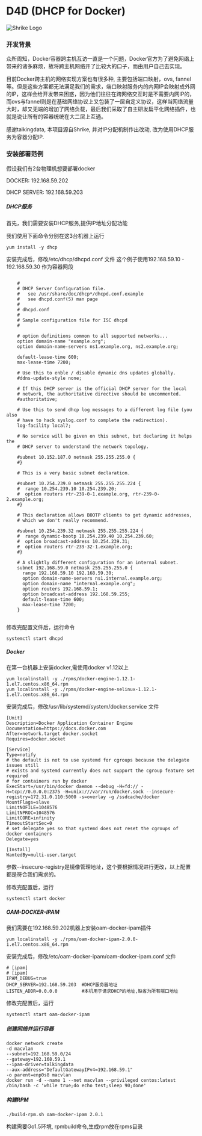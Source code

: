 # D4D (DHCP for Docker)

![Shrike Logo](logo.jpg?raw=true "Shrike Logo")


### 开发背景

众所周知，Docker容器跨主机互访一直是一个问题，Docker官方为了避免网络上带来的诸多麻烦，故将跨主机网络开了比较大的口子，而由用户自己去实现。

目前Docker跨主机的网络实现方案也有很多种, 主要包括端口映射，ovs, fannel等。但是这些方案都无法满足我们的需求，端口映射服务内的内网IP会映射成外网的IP，这样会给开发带来困惑，因为他们往往在跨网络交互时是不需要内网IP的，而ovs与fannel则是在基础网络协议上又包装了一层自定义协议，这样当网络流量大时，却又无端的增加了网络负载，最后我们采取了自主研发扁平化网络插件，也就是说让所有的容器统统在大二层上互通。

感谢talkingdata, 本项目源自Shrike, 并对IP分配机制作出改动, 改为使用DHCP服务为容器分配IP.

### 安装部署范例


假设我们有2台物理机想要部署docker

DOCKER: 192.168.59.202

DHCP SERVER: 192.168.59.203


##### DHCP服务

首先，我们需要安装DHCP服务,提供IP地址分配功能

我们使用下面命令分别在这3台机器上运行

```shell
yum install -y dhcp
```

安装完成后，修改/etc/dhcp/dhcpd.conf 文件
这个例子使用192.168.59.10 - 192.168.59.30 作为容器网段

```

    #
    # DHCP Server Configuration file.
    #   see /usr/share/doc/dhcp*/dhcpd.conf.example
    #   see dhcpd.conf(5) man page
    #
    # dhcpd.conf
    #
    # Sample configuration file for ISC dhcpd
    #
    
    # option definitions common to all supported networks...
    option domain-name "example.org";
    option domain-name-servers ns1.example.org, ns2.example.org;
    
    default-lease-time 600;
    max-lease-time 7200;
    
    # Use this to enble / disable dynamic dns updates globally.
    #ddns-update-style none;
    
    # If this DHCP server is the official DHCP server for the local
    # network, the authoritative directive should be uncommented.
    #authoritative;
    
    # Use this to send dhcp log messages to a different log file (you also
    # have to hack syslog.conf to complete the redirection).
    log-facility local7;
    
    # No service will be given on this subnet, but declaring it helps the 
    # DHCP server to understand the network topology.
    
    #subnet 10.152.187.0 netmask 255.255.255.0 {
    #}
    
    # This is a very basic subnet declaration.
    
    #subnet 10.254.239.0 netmask 255.255.255.224 {
    #  range 10.254.239.10 10.254.239.20;
    #  option routers rtr-239-0-1.example.org, rtr-239-0-2.example.org;
    #}
    
    # This declaration allows BOOTP clients to get dynamic addresses,
    # which we don't really recommend.
    
    #subnet 10.254.239.32 netmask 255.255.255.224 {
    #  range dynamic-bootp 10.254.239.40 10.254.239.60;
    #  option broadcast-address 10.254.239.31;
    #  option routers rtr-239-32-1.example.org;
    #}
    
    # A slightly different configuration for an internal subnet.
    subnet 192.168.59.0 netmask 255.255.255.0 {
      range 192.168.59.10 192.168.59.30;
      option domain-name-servers ns1.internal.example.org;
      option domain-name "internal.example.org";
      option routers 192.168.59.1;
      option broadcast-address 192.168.59.255;
      default-lease-time 600;
      max-lease-time 7200;
    }
    
```

修改完配置文件后，运行命令

```shell
systemctl start dhcpd
```


##### Docker

在第一台机器上安装docker,需使用docker v1.12以上

```shell
yum localinstall -y ./rpms/docker-engine-1.12.1-1.el7.centos.x86_64.rpm
yum localinstall -y ./rpms/docker-engine-selinux-1.12.1-1.el7.centos.x86_64.rpm
```

安装完成后，修改/usr/lib/systemd/system/docker.service 文件

```
[Unit]
Description=Docker Application Container Engine
Documentation=https://docs.docker.com
After=network.target docker.socket
Requires=docker.socket

[Service]
Type=notify
# the default is not to use systemd for cgroups because the delegate issues still
# exists and systemd currently does not support the cgroup feature set required
# for containers run by docker
ExecStart=/usr/bin/docker daemon --debug -H=fd:// -H=tcp://0.0.0.0:2375 -H=unix:///var/run/docker.sock --insecure-registry=172.31.0.110:5000 -s=overlay -g /ssdcache/docker
MountFlags=slave
LimitNOFILE=1048576
LimitNPROC=1048576
LimitCORE=infinity
TimeoutStartSec=0
# set delegate yes so that systemd does not reset the cgroups of docker containers
Delegate=yes

[Install]
WantedBy=multi-user.target
```

参数--insecure-registry是镜像管理地址，这个要根据情况进行更改，以上配置都是符合我们需求的。

修改完配置后，运行

```shell
systemctl start docker
```



##### OAM-DOCKER-IPAM

我们需要在192.168.59.202机器上安装oam-docker-ipam插件

```shell
yum localinstall -y ./rpms/oam-docker-ipam-2.0.0-1.el7.centos.x86_64.rpm
```

安装完成后，修改/etc/oam-docker-ipam/oam-docker-ipam.conf 文件

```
# [ipam]
# [ipam]
IPAM_DEBUG=true
DHCP_SERVER=192.168.59.203  #DHCP服务器地址
LISTEN_ADDR=0.0.0.0         #本机用于请求DHCP的地址,缺省为所有端口地址
```

修改完配置后，运行

```shell
systemctl start oam-docker-ipam
```

##### 创建网络并运行容器

```shell
docker network create 
-d macvlan 
--subnet=192.168.59.0/24 
--gateway=192.168.59.1 
--ipam-driver=talkingdata 
--aux-address="DefaultGatewayIPv4=192.168.59.1" 
-o parent=enp0s8 macvlan
docker run -d --name 1 --net macvlan --privileged centos:latest /bin/bash -c 'while true;do echo test;sleep 90;done'
```

##### 构建RPM

```shell
./build-rpm.sh oam-docker-ipam 2.0.1
```

构建需要Go1.5环境, rpmbuild命令,生成rpm放在rpms目录

